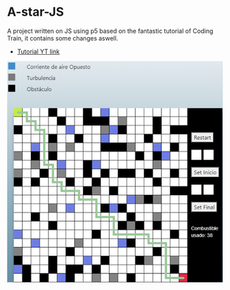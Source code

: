 # A-star-JS
A project written on JS using p5 based on the fantastic tutorial of Coding Train, it contains some changes aswell. 

- [Tutorial YT link](https://www.youtube.com/watch?v=aKYlikFAV4k&ab_channel=TheCodingTrain)

<div align="center">
  <img max-width="800" src="https://github.com/LeoCruzG/A-star-JS/blob/main/project/astar.png"/>
</div>
